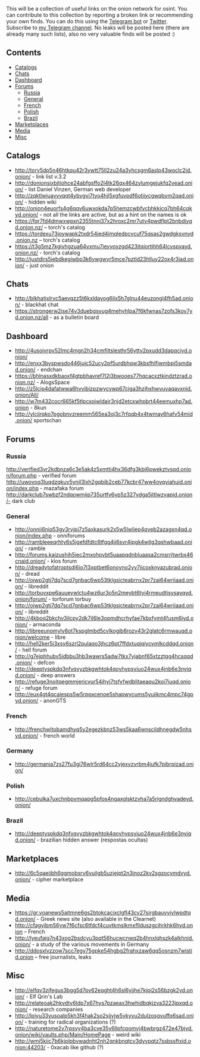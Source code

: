 This will be a collection of useful links on the onion network for osint. You can contribute to this collection by reporting a broken link or recommending your own finds. You can do this using the [Telegram bot](https://t.me/Nzlwpcuhrn_bot) or [Twitter](https://twitter.com/ScullyInt). Subscribe to [my Telegram channel](https://t.me/xbshsuwiow83). No leaks will be posted here (there are already many such lists), also no very valuable finds will be posted :)

## Contents
* [Catalogs](#catalogs)
* [Chats](#chats)
* [Dashboard](#dashboard)
* [Forums](#forums)
  * [Russia](#russia)
  * [General](#general)
  * [French](#french)
  * [Polish](#polish)
  * [Brazil](#brazil)
* [Marketplaces](#marketplaces)
* [Media](#media)
* [Misc](#misc)

## Catalogs
* http://torv5dp5n46htkqu42r3ywtt75ll2zu24a3yhcsgm6aslp43woclc2id.onion/ - link list v.3.2
* http://donionsixbjtiohce24abfgsffo2l4tk26qx464zylumgejukfq2vead.onion/ - list Daniel Vinzen, German web developer
* http://zqktlwiuavvvqqt4ybvgvi7tyo4hjl5xgfuvpdf6otjiycgwqbym2qad.onion/ - hidden wiki
* http://onion4euorfs4g6qqv6uwxokda7p5hemzcwbfycbhkkjcq7bh64cqkyd.onion/ - not all the links are active, but as a hint on the names is ok
* https://fqr7fd4dmwxwpxn2355tnnj37x2hroxc2mr7uty4pwdflpt2bnbdiyqd.onion.nz/ – torch's catalog
* https://tordexu73joywapk2txdr54jed4imqledpcvcuf75qsas2gwdgksvnyd.onion.nz – torch's catalog
* https://t3g5mz7kgivhgzua64vxmu7ieyyoyzgd423itqjortjhh64lcvspyayd.onion.nz/ - torch's catalog
* http://justdirs5iebdkegiwbp3k6vwgwyr5mce7pztld23hlluy22ox4r3iad.onion/ - just onion

## Chats
* http://blkhatjxlrvc5aevqzz5t6kxldayog6jlx5h7glnu44euzongl4fh5ad.onion/ - blackhat chat
* https://strongerw2ise74v3duebgsvug4mehyhlpa7f6kfwnas7zofs3kov7yd.onion.nz/all - as a bulletin board

## Dashboard
* http://4usoivrpy52lmc4mgn2h34cmfiltslesthr56yttv2pxudd3dapqciyd.onion/
* http://enxx3byspwsdo446jujc52ucy2pf5urdbhqw3kbsfhlfjwmbpj5smdad.onion/ - endchan
* https://bhlnasxdkbaoxf4gtpbhavref7l2j3bwooes77hqcacxztkindztzrad.onion.nz/ - AlogsSpace
* http://z5lcip4dafatwwa6hvyibizpzwycvwp67cjga3hzjhxhwvuyaqavxnid.onion/All/
* http://w7m432cocr665kf5tlpcxojwldajr3njd2etcxwhpbrt44eemuxhp7ad.onion - 8kun
* http://ylcjjrqko7pgobnvzreemm565ea3oj3c7rfqqb4x4twmay6hafv54mid.onion/ sportschan

## Forums
### Russia
http://verified3vr2kdbnza6c3e5ak4z5xmtti4hx36dfg3kbi6pwekztvsqd.onion/forum.php - verified forum
http://uwovoq3luqdzqkuy5ynjl3lxh2gqbib2ceb77kcbr47ww4oyqyiahuid.onion/index.php - mazafaka forum
http://darkclub7swbzf2ndqowmijp735urtfv6vp5z327vdga5iltlwzyapid.onion/- dark club 

### General
* http://onnii6niq53gv3rvjpi7z5axkasurk2x5w5lwliep4qyeb2azagxn4qd.onion/index.php - onniforums
* http://rambleeeqrhty6s5jgefdfdtc6tfgg4jj6svr4jpgk4wjtg3qshwbaad.onion/ - ramble
* http://forums.kaizushih5iec2mxohpvbt5uaapqdnbluaasa2cmsrrjtwrbx46cnaid.onion/ - klos forum
* http://dreadytofatroptsdj6io7l3xptbet6onoyno2yv7jicoxknyazubrad.onion/ - dread
* http://ojwp2gtj7dq7scd7gnbac6wp53tklgsicteabrnx2pr7zai64wriiaad.onion/ - libreddit
* http://torbuyxpe6auueywlctu4wz6ur3o5n2meybt6tyi4rmeudtjsysayqyd.onion/forum/ - torforum torbuy
* http://ojwp2gtj7dq7scd7gnbac6wp53tklgsicteabrnx2pr7zai64wriiaad.onion/ - libreddit
* http://4kboq2bkchv3ilcpy2dk7il6le3opmdhcrhyfae7kbxfymt4fusm6iyd.onion/ - armaconda
* http://libreeunomyly6ot7kspglmbd5cvlkogib6rozy43r2glatc6rmwauqd.onion/welcome - libre
* http://hell2ker5i3xsy6szrl2pulaqo3jhcz6pt7ffdxtuqjqiycvmlkcddqd.onion/ - hell forum
* http://g7ejphhubv5idbbu3hb3wawrs5adw7tkx7yjabnf65xtzztgg4hcsqqd.onion/ - defcon
* http://deeptyspkdq3nfvqvyzbkgwhtok4qoyhypsyiuo24wux4jnb6e3nyiqd.onion/ - deep answers
* http://refuge3noitqegmmjericvur54ihyj7tsfyfwdblitaeaqu2koi7iuqd.onion/ - refuge forum
* http://eux4gt4qcaiesps5w5rppxcenoe5shapwycums5yuiikmc4mpc74gpyd.onion/ - anonGTS

### French
* http://frenchwltobamdhyq5y2egezkbnz53ws5kaa6wnscildhnegdw5nhsyd.onion/ - french world

### Germany
* http://germania7zs27fu3gi76wlr5rd64cc2yjexyzvrbm4jufk7pibrpizad.onion/

### Polish
* http://cebulka7uxchnbpvmqapg5pfos4ngaxglsktzvha7a5rigndghvadeyd.onion/

### Brazil
* http://deeptyspkdq3nfvqvyzbkgwhtok4qoyhypsyiuo24wux4jnb6e3nyiqd.onion/ - brazilian hidden answer (respostas ocultas)

## Marketplaces
* http://6c5qaeiibh6ggmobsrv6vuilgb5uzjejpt2n3inoz2kv2sgzocymdvyd.onion/ - cipher marketplace

## Media
* https://gr.voanews5aitmne6gs2btokcacixclgfl43cv27sirgbauyyjylwpdtqd.onion/ - Greek news site (also available in the Clearnet)
* http://cfagyibm56yw7f6cfsc6tfdcf4cuvtkmslkmxfllduszgcihrkhk6hyd.onion – French
* http://lyeufajq7n43xog2bsdcyu3pqt56hucwcnwq2b4hnxlqhszk4alkhnid.onion/ - a study of the various movements in Germany
* http://ddosxlvzzow7scc7egy75gpke54hgbg2frahxzaw6qq5osnzm7wistid.onion – free journalists, leaks

## Misc
* http://elfqv3zjfegus3bgg5d7pv62eqght4h6sl6yjjhe7kjpi2s56bzgk2yd.onion/ - Elf Qrin's Lab
* http://relateoak2hkvdty6ldp7x67hys7pzaeax3hwhidbqkjzva3223jpxqd.onion/ - research companies
* http://lpiyu33yusoalp5kh3f4hak2so2sjjvjw5ykyvu2dulzosgvuffq6sad.onion/ - training for radical organizations (?)
* http://naturetome2v7rpsvy4ba3cve35y6llpfcpomvj4bwbrgz472e47bjyd.onion/wiki/vaults.php/Main/HomePage - weird wiki
* http://wmj5kiic7b6kjplpbvwadnht2nh2qnkbnqtcv3dyvpqtz7ssbssftxid.onion:44203/ - 0xacab like github (?)
